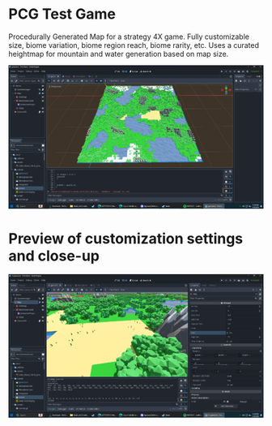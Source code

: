 # PCG Test Game
Procedurally Generated Map for a strategy 4X game. Fully customizable size, biome variation, biome region reach, biome rarity, etc.
Uses a curated heightmap for mountain and water generation based on map size.

![Example1](example1.png)

# Preview of customization settings and close-up

![Example2](example2.png)
